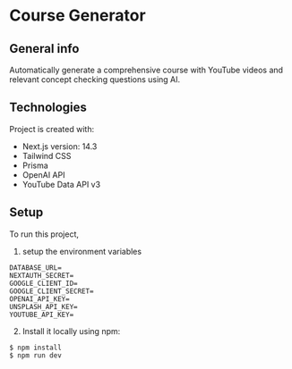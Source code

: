 # Course Generator

## General info
Automatically generate a comprehensive course with YouTube videos and relevant concept checking questions using AI.
	
## Technologies
Project is created with:
* Next.js version: 14.3
* Tailwind CSS
* Prisma
* OpenAI API
* YouTube Data API v3
	
## Setup
To run this project, 
1. setup the environment variables

```
DATABASE_URL=
NEXTAUTH_SECRET=
GOOGLE_CLIENT_ID=
GOOGLE_CLIENT_SECRET=
OPENAI_API_KEY=
UNSPLASH_API_KEY=
YOUTUBE_API_KEY=
```
2. Install it locally using npm:
```
$ npm install
$ npm run dev
```
